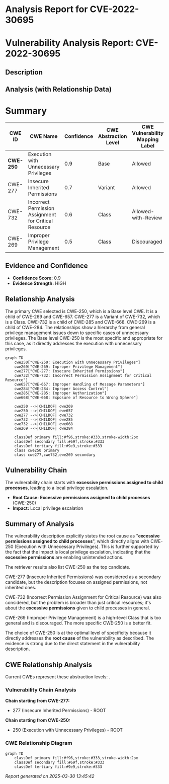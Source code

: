 # Analysis Report for CVE-2022-30695

# Vulnerability Analysis Report: CVE-2022-30695

## Description



## Analysis (with Relationship Data)

# Summary
| CWE ID  | CWE Name | Confidence | CWE Abstraction Level | CWE Vulnerability Mapping Label | CWE-Vulnerability Mapping Notes |
|------------------|-------------------------------------------------------|------------|-----------------------|------------------------------------|-----------------------------------|
| **CWE-250** | Execution with Unnecessary Privileges | 0.9 | Base | Allowed | Primary CWE |
| CWE-277 | Insecure Inherited Permissions | 0.7 | Variant | Allowed | Secondary Candidate |
| CWE-732 | Incorrect Permission Assignment for Critical Resource | 0.6 | Class | Allowed-with-Review | Secondary Candidate |
| CWE-269 | Improper Privilege Management | 0.5 | Class | Discouraged | Secondary Candidate |

## Evidence and Confidence

*   **Confidence Score:** 0.9
*   **Evidence Strength:** HIGH

## Relationship Analysis
The primary CWE selected is CWE-250, which is a Base level CWE. It is a child of CWE-269 and CWE-657. CWE-277 is a Variant of CWE-732, which is a Class. CWE-732 is a child of CWE-285 and CWE-668. CWE-269 is a child of CWE-284. The relationships show a hierarchy from general privilege management issues down to specific cases of unnecessary privileges. The Base level CWE-250 is the most specific and appropriate for this case, as it directly addresses the execution with unnecessary privileges.

```mermaid
graph TD
    cwe250["CWE-250: Execution with Unnecessary Privileges"]
    cwe269["CWE-269: Improper Privilege Management"]
    cwe277["CWE-277: Insecure Inherited Permissions"]
    cwe732["CWE-732: Incorrect Permission Assignment for Critical Resource"]
    cwe657["CWE-657: Improper Handling of Message Parameters"]
    cwe284["CWE-284: Improper Access Control"]
    cwe285["CWE-285: Improper Authorization"]
    cwe668["CWE-668: Exposure of Resource to Wrong Sphere"]

    cwe250 -->|CHILDOF| cwe269
    cwe250 -->|CHILDOF| cwe657
    cwe277 -->|CHILDOF| cwe732
    cwe732 -->|CHILDOF| cwe285
    cwe732 -->|CHILDOF| cwe668
    cwe269 -->|CHILDOF| cwe284
    
    classDef primary fill:#f96,stroke:#333,stroke-width:2px
    classDef secondary fill:#69f,stroke:#333
    classDef tertiary fill:#9e9,stroke:#333
    class cwe250 primary
    class cwe277,cwe732,cwe269 secondary
```

## Vulnerability Chain
The vulnerability chain starts with **excessive permissions assigned to child processes**, leading to a local privilege escalation.
  - **Root Cause:** **Excessive permissions assigned to child processes** (CWE-250)
  - **Impact:** Local privilege escalation

## Summary of Analysis
The vulnerability description explicitly states the root cause as "**excessive permissions assigned to child processes**", which directly aligns with CWE-250 (Execution with Unnecessary Privileges). This is further supported by the fact that the impact is local privilege escalation, indicating that the **excessive permissions** are enabling unintended actions.

The retriever results also list CWE-250 as the top candidate.

CWE-277 (Insecure Inherited Permissions) was considered as a secondary candidate, but the description focuses on assigned permissions, not inherited ones.

CWE-732 (Incorrect Permission Assignment for Critical Resource) was also considered, but the problem is broader than just critical resources; it's about the **excessive permissions** given to child processes in general.

CWE-269 (Improper Privilege Management) is a high-level Class that is too general and is discouraged. The more specific CWE-250 is a better fit.

The choice of CWE-250 is at the optimal level of specificity because it directly addresses the **root cause** of the vulnerability as described. The evidence is strong due to the direct statement in the vulnerability description.


## CWE Relationship Analysis

Current CWEs represent these abstraction levels: .


### Vulnerability Chain Analysis

**Chain starting from CWE-277:**
- 277 (Insecure Inherited Permissions) - ROOT


**Chain starting from CWE-250:**
- 250 (Execution with Unnecessary Privileges) - ROOT



### CWE Relationship Diagram

```mermaid
graph TD
    classDef primary fill:#f96,stroke:#333,stroke-width:2px
    classDef secondary fill:#69f,stroke:#333
    classDef tertiary fill:#9e9,stroke:#333
```



*Report generated on 2025-03-30 13:45:42*
